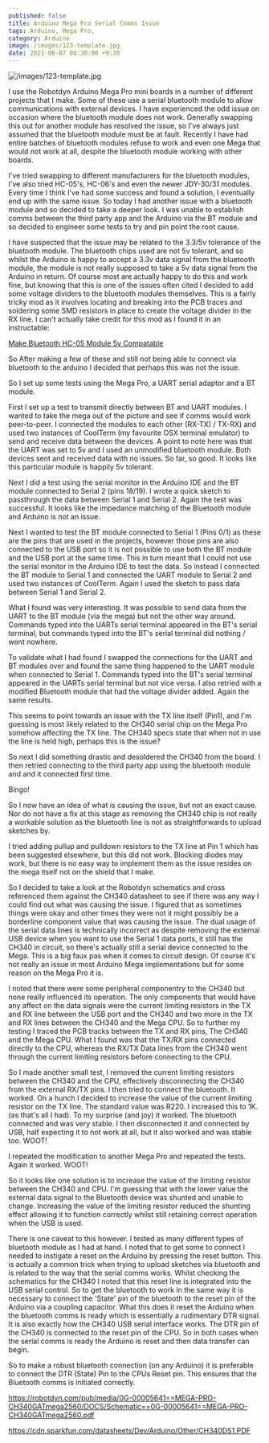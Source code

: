 ```yaml
---
published: false
title: Arduino Mega Pro Serial Comms Issue
tags: Arduino, Mega Pro, 
category: Arduino
image: /images/123-template.jpg
date: 2021-06-07 08:30:00 +9:30
---
```


![/images/123-template.jpg](/images/123-template.jpg)

I use the Robotdyn Arduino Mega Pro mini boards in a number of different projects that I make. Some of these use a serial bluetooth module to allow communications with external devices. I have experienced the odd issue on occasion where the bluetooth module does not work. Generally swapping this out for another module has resolved the issue, so I've always just assumed that the bluetooth module must be at fault. Recently I have had entire batches of bluetooth modules refuse to work and even one Mega that would not work at all, despite the bluetooth module working with other boards.

I've tried swapping to different manufacturers for the bluetooth modules, I've also tried HC-05's, HC-06's and even the newer JDY-30/31 modules. Every time I think I've had some success and found a solution, I eventually end up with the same issue. So today I had another issue with a bluetooth module and so decided to take a deeper look. I was unable to establish comms between the third party app and the Arduino via the BT module and so decided to engineer some tests to try and pin point the root cause.

I have suspected that the issue may be related to the 3.3/5v tolerance of the bluetooth module. The bluetooth chips used are not 5v tolerant, and so whilst the Arduino is happy to accept a 3.3v data signal from the bluetooth module, the module is not really supposed to take a 5v data signal from the Arduino in return. Of course most are actually happy to do this and work fine, but knowing that this is one of the issues often cited I decided to add some voltage dividers to the bluetooth modules themselves. This is a fairly tricky mod as it involves locating and breaking into the PCB traces and soldering some SMD resistors in place to create the voltage divider in the RX line. I can't actually take credit for this mod as I found it in an instructable:

[Make Bluetooth HC-05 Module 5v Compatable](https://www.instructables.com/Make-Bluetooth-HC-05-Module-5v-Compatable/)

So After making a few of these and still not being able to connect via bluetooth to the arduino I decided that perhaps this was not the issue.

So I set up some tests using the Mega Pro, a UART serial adaptor and a BT module.

First I set up a test to transmit directly between BT and UART modules. I wanted to take the mega out of the picture and see if comms would work peer-to-peer. I connected the modules to each other (RX-TX) / TX-RX) and used two instances of CoolTerm (my favourite OSX terminal emulator) to send and receive data between the devices. A point to note here was that the UART was set to 5v and I used an unmodified bluetooth module. Both devices sent and received data with no issues. So far, so good. It looks like this particular module is happily 5v tolerant.

Next I did a test using the serial monitor in the Arduino IDE and the BT module connected to Serial 2 (pins 18/19). I wrote a quick sketch to passthrough the data between Serial 1 and Serial 2. Again the test was successful. It looks like the impedance matching of the Bluetooth module and Arduino is not an issue.

Next I wanted to test the BT module connected to Serial 1 (Pins 0/1) as these are the pins that are used in the projects, however those pins are also connected to the USB port so it is not possible to use both the BT module and the USB port at the same time. This in turn meant that I could not use the serial monitor in the Arduino IDE to test the data. So instead I connected the BT module to Serial 1 and connected the UART module to Serial 2 and used two instances of CoolTerm. Again I used the sketch to pass data between Serial 1 and Serial 2.

What I found was very interesting. It was possible to send data from the UART to the BT module (via the mega) but not the other way around. Commands typed into the UARTs serial terminal appeared in the BT's serial terminal, but commands typed into the BT's serial terminal did nothing / went nowhere.

To validate what I had found I swapped the connections for the UART and BT modules over and found the same thing happened to the UART module when connected to Serial 1. Commands typed into the BT's serial terminal appeared in the UARTs serial terminal but not vice versa. I also retried with a modified Bluetooth module that had the voltage divider added. Again the same results.

This seems to point towards an issue with the TX line itself (Pin1), and I'm guessing is most likely related to the CH340 serial chip on the Mega Pro somehow affecting the TX line. The CH340 specs state that when not in use the line is held high, perhaps this is the issue?

So next I did something drastic and desoldered the CH340 from the board. I then retried connecting to the third party app using the bluetooth module and and it connected first time. 

Bingo!

So I now have an idea of what is causing the issue, but not an exact cause. Nor do not have a fix at this stage as removing the CH340 chip is not really a workable solution as the bluetooth line is not as straightforwards to upload sketches by.

I tried adding pullup and pulldown resistors to the TX line at Pin 1 which has been suggested elsewhere, but this did not work. Blocking diodes may work, but there is no easy way to implement them as the issue resides on the mega itself not on the shield that I make.

So I decided to take a look at the Robotdyn schematics and cross referenced them against the CH340 datasheet to see if there was any way I could find out what was causing the issue. I figured that as sometimes things were okay and other times they were not it might possibly be a borderline component value that was causing the issue. The dual usage of the serial data lines is technically incorrect as despite removing the external USB device when you want to use the Serial 1 data ports, it still has the CH340 in circuit, so there's actually still a serial device connected to the Mega. This is a big faux pas when it comes to circuit design. Of course it's not really an issue in most Arduino Mega implementations but for some reason on the Mega Pro it is. 

I noted that there were some peripheral componentry to the CH340 but none really influenced its operation. The only components that would have any affect on the data signals were the current limiting resistors in the TX and RX line between the USB port and the CH340 and two more in the TX and RX lines between the CH340 and the Mega CPU. So to further my testing I traced the PCB tracks between the TX and RX pins, The CH340 and the Mega CPU. What I found was that the TX/RX pins connected directly to the CPU, whereas the RX/TX Data lines from the CH340 went through the current limiting resistors before connecting to the CPU. 

So I made another small test, I removed the current limiting resistors between the CH340 and the CPU, effectively disconnecting the CH340 from the external RX/TX pins. I then tried to connect the bluetooth. It worked. On a hunch I decided to increase the value of the current limiting resistor on the TX line. The standard value was R220. I increased this to 1K. (as that's all I had). To my surprise (and joy) it worked. The bluetooth connected and was very stable. I then disconnected it and connected by USB, half expecting it to not work at all, but it also worked and was stable too. WOOT!

I repeated the modification to another Mega Pro and repeated the tests. Again it worked. WOOT!

So it looks like one solution is to increase the value of the limiting resistor between the CH340 and CPU. I'm guessing that with the lower value the external data signal to the Bluetooth device was shunted and unable to change. Increasing the value of the limiting resistor reduced the shunting effect allowing it to function correctly whilst still retaining correct operation when the USB is used. 

There is one caveat to this however. I tested as many different types of bluetooth module as I had at hand. I noted that to get some to connect I needed to instigate a reset on the Arduino by pressing the reset button. This is actually a common trick when trying to upload sketches via bluetooth and is related to the way that the serial comms works. Whilst checking the schematics for the CH340 I noted that this reset line is integrated into the USB serial control. So to get the bluetooth to work in the same way it is necessary to connect the 'State' pin of the bluetooth to the reset pin of the Arduino via a coupling capacitor. What this does it reset the Arduino when the bluetooth comms is ready which is essentially a rudimentary DTR signal. It is also exactly how the CH340 USB serial interface works. The DTR pin of the CH340 is connected to the reset pin of the CPU. So in both cases when the serial comms is ready the Arduino is reset and then data transfer can begin.

So to make a robust bluetooth connection (on any Arduino) it is preferable to connect the DTR (State) Pin to the CPUs Reset pin. This ensures that the Bluetooth comms is initiated correctly.





https://robotdyn.com/pub/media/0G-00005641==MEGA-PRO-CH340GATmega2560/DOCS/Schematic==0G-00005641==MEGA-PRO-CH340GATmega2560.pdf

https://cdn.sparkfun.com/datasheets/Dev/Arduino/Other/CH340DS1.PDF